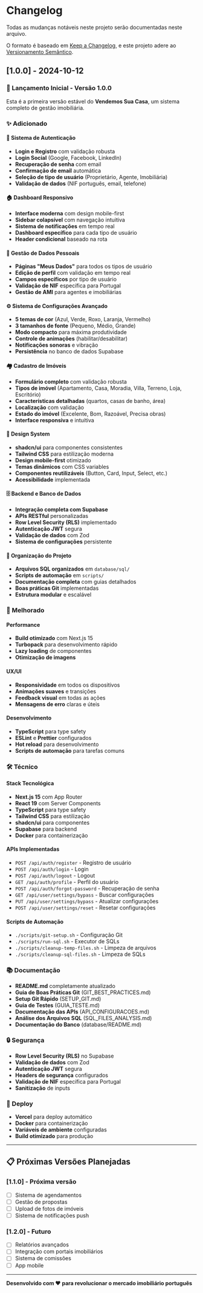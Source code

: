# Changelog

Todas as mudanças notáveis neste projeto serão documentadas neste arquivo.

O formato é baseado em [Keep a Changelog](https://keepachangelog.com/pt-BR/1.0.0/),
e este projeto adere ao [Versionamento Semântico](https://semver.org/lang/pt-BR/).

## [1.0.0] - 2024-10-12

### 🎉 Lançamento Inicial - Versão 1.0.0

Esta é a primeira versão estável do **Vendemos Sua Casa**, um sistema completo de gestão imobiliária.

### ✨ Adicionado

#### 🔐 Sistema de Autenticação
- **Login e Registro** com validação robusta
- **Login Social** (Google, Facebook, LinkedIn)
- **Recuperação de senha** com email
- **Confirmação de email** automática
- **Seleção de tipo de usuário** (Proprietário, Agente, Imobiliária)
- **Validação de dados** (NIF português, email, telefone)

#### 🏠 Dashboard Responsivo
- **Interface moderna** com design mobile-first
- **Sidebar colapsível** com navegação intuitiva
- **Sistema de notificações** em tempo real
- **Dashboard específico** para cada tipo de usuário
- **Header condicional** baseado na rota

#### 👤 Gestão de Dados Pessoais
- **Páginas "Meus Dados"** para todos os tipos de usuário
- **Edição de perfil** com validação em tempo real
- **Campos específicos** por tipo de usuário
- **Validação de NIF** específica para Portugal
- **Gestão de AMI** para agentes e imobiliárias

#### ⚙️ Sistema de Configurações Avançado
- **5 temas de cor** (Azul, Verde, Roxo, Laranja, Vermelho)
- **3 tamanhos de fonte** (Pequeno, Médio, Grande)
- **Modo compacto** para máxima produtividade
- **Controle de animações** (habilitar/desabilitar)
- **Notificações sonoras** e vibração
- **Persistência** no banco de dados Supabase

#### 🏘️ Cadastro de Imóveis
- **Formulário completo** com validação robusta
- **Tipos de imóvel** (Apartamento, Casa, Moradia, Villa, Terreno, Loja, Escritório)
- **Características detalhadas** (quartos, casas de banho, área)
- **Localização** com validação
- **Estado do imóvel** (Excelente, Bom, Razoável, Precisa obras)
- **Interface responsiva** e intuitiva

#### 🎨 Design System
- **shadcn/ui** para componentes consistentes
- **Tailwind CSS** para estilização moderna
- **Design mobile-first** otimizado
- **Temas dinâmicos** com CSS variables
- **Componentes reutilizáveis** (Button, Card, Input, Select, etc.)
- **Acessibilidade** implementada

#### 🗄️ Backend e Banco de Dados
- **Integração completa com Supabase**
- **APIs RESTful** personalizadas
- **Row Level Security (RLS)** implementado
- **Autenticação JWT** segura
- **Validação de dados** com Zod
- **Sistema de configurações** persistente

#### 📁 Organização do Projeto
- **Arquivos SQL organizados** em `database/sql/`
- **Scripts de automação** em `scripts/`
- **Documentação completa** com guias detalhados
- **Boas práticas Git** implementadas
- **Estrutura modular** e escalável

### 🔧 Melhorado

#### Performance
- **Build otimizado** com Next.js 15
- **Turbopack** para desenvolvimento rápido
- **Lazy loading** de componentes
- **Otimização de imagens**

#### UX/UI
- **Responsividade** em todos os dispositivos
- **Animações suaves** e transições
- **Feedback visual** em todas as ações
- **Mensagens de erro** claras e úteis

#### Desenvolvimento
- **TypeScript** para type safety
- **ESLint** e **Prettier** configurados
- **Hot reload** para desenvolvimento
- **Scripts de automação** para tarefas comuns

### 🛠️ Técnico

#### Stack Tecnológica
- **Next.js 15** com App Router
- **React 19** com Server Components
- **TypeScript** para type safety
- **Tailwind CSS** para estilização
- **shadcn/ui** para componentes
- **Supabase** para backend
- **Docker** para containerização

#### APIs Implementadas
- `POST /api/auth/register` - Registro de usuário
- `POST /api/auth/login` - Login
- `POST /api/auth/logout` - Logout
- `GET /api/auth/profile` - Perfil do usuário
- `POST /api/auth/forgot-password` - Recuperação de senha
- `GET /api/user/settings/bypass` - Buscar configurações
- `PUT /api/user/settings/bypass` - Atualizar configurações
- `POST /api/user/settings/reset` - Resetar configurações

#### Scripts de Automação
- `./scripts/git-setup.sh` - Configuração Git
- `./scripts/run-sql.sh` - Executor de SQLs
- `./scripts/cleanup-temp-files.sh` - Limpeza de arquivos
- `./scripts/cleanup-sql-files.sh` - Limpeza de SQLs

### 📚 Documentação

- **README.md** completamente atualizado
- **Guia de Boas Práticas Git** (GIT_BEST_PRACTICES.md)
- **Setup Git Rápido** (SETUP_GIT.md)
- **Guia de Testes** (GUIA_TESTE.md)
- **Documentação das APIs** (API_CONFIGURACOES.md)
- **Análise dos Arquivos SQL** (SQL_FILES_ANALYSIS.md)
- **Documentação do Banco** (database/README.md)

### 🔒 Segurança

- **Row Level Security (RLS)** no Supabase
- **Validação de dados** com Zod
- **Autenticação JWT** segura
- **Headers de segurança** configurados
- **Validação de NIF** específica para Portugal
- **Sanitização** de inputs

### 🚀 Deploy

- **Vercel** para deploy automático
- **Docker** para containerização
- **Variáveis de ambiente** configuradas
- **Build otimizado** para produção

---

## 📋 Próximas Versões Planejadas

### [1.1.0] - Próxima versão
- [ ] Sistema de agendamentos
- [ ] Gestão de propostas
- [ ] Upload de fotos de imóveis
- [ ] Sistema de notificações push

### [1.2.0] - Futuro
- [ ] Relatórios avançados
- [ ] Integração com portais imobiliários
- [ ] Sistema de comissões
- [ ] App mobile

---

**Desenvolvido com ❤️ para revolucionar o mercado imobiliário português**
